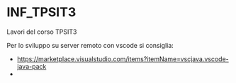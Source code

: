 # INF_TPSIT3
Lavori del corso TPSIT3


Per lo sviluppo su server remoto con vscode si consiglia:
- https://marketplace.visualstudio.com/items?itemName=vscjava.vscode-java-pack
- 